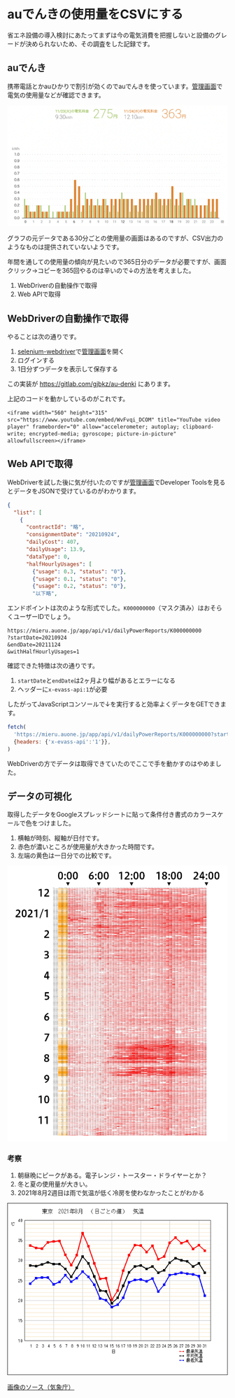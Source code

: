 # auでんきの使用量をCSVにする

省エネ設備の導入検討にあたってまずは今の電気消費を把握しないと設備のグレードが決められないため、その調査をした記録です。

## auでんき

携帯電話とかauひかりで割引が効くのでauでんきを使っています。[管理画面]で電気の使用量などが確認できます。

[管理画面]: https://mieru.auone.jp/#/results/daily

![使用量のグラフの例](./daily.png)

グラフの元データである30分ごとの使用量の画面はあるのですが、CSV出力のようなものは提供されていないようです。

年間を通しての使用量の傾向が見たいので365日分のデータが必要ですが、画面クリック→コピーを365回やるのは辛いので↓の方法を考えました。

1. WebDriverの自動操作で取得
2. Web APIで取得

## WebDriverの自動操作で取得

やることは次の通りです。

1. [selenium-webdriver]で[管理画面]を開く
2. ログインする
3. 1日分ずつデータを表示して保存する

この実装が https://gitlab.com/gjbkz/au-denki にあります。

上記のコードを動かしているのがこれです。

```youtube
<iframe width="560" height="315" src="https://www.youtube.com/embed/WvFvqi_DCOM" title="YouTube video player" frameborder="0" allow="accelerometer; autoplay; clipboard-write; encrypted-media; gyroscope; picture-in-picture" allowfullscreen></iframe>
```

[selenium-webdriver]: https://www.npmjs.com/package/selenium-webdriver

## Web APIで取得

WebDriverを試した後に気が付いたのですが[管理画面]でDeveloper Toolsを見るとデータをJSONで受けているのがわかります。

```json Web APIのレスポンス
{
  "list": [
    {
      "contractId": "略",
      "consignmentDate": "20210924",
      "dailyCost": 407,
      "dailyUsage": 13.9,
      "dataType": 0,
      "halfHourlyUsages": [
        {"usage": 0.3, "status": "0"},
        {"usage": 0.1, "status": "0"},
        {"usage": 0.2, "status": "0"},
        "以下略",
```

エンドポイントは次のような形式でした。`K000000000`（マスク済み）はおそらくユーザーIDでしょう。

```
https://mieru.auone.jp/app/api/v1/dailyPowerReports/K000000000
?startDate=20210924
&endDate=20211124
&withHalfHourlyUsages=1
```

確認できた特徴は次の通りです。

1. `startDate`と`endDate`は2ヶ月より幅があるとエラーになる
1. ヘッダーに`x-evass-api:1`が必要

したがってJavaScriptコンソールで↓を実行すると効率よくデータをGETできます。

```javascript 9月と10月のデータをGETするスクリプト
fetch(
  'https://mieru.auone.jp/app/api/v1/dailyPowerReports/K000000000?startDate=20210901&endDate=20211101&withHalfHourlyUsages=1',
  {headers: {'x-evass-api':'1'}},
)
```

WebDriverの方でデータは取得できていたのでここで手を動かすのはやめました。

## データの可視化

取得したデータをGoogleスプレッドシートに貼って条件付き書式のカラースケールで色をつけました。

1. 横軸が時刻、縦軸が日付です。
2. 赤色が濃いところが使用量が大きかった時間です。
3. 左端の黄色は一日分での比較です。

![使用量の傾向](./usage.png)

### 考察

1. 朝昼晩にピークがある。電子レンジ・トースター・ドライヤーとか？
2. 冬と夏の使用量が大きい。
3. 2021年8月2週目は雨で気温が低く冷房を使わなかったことがわかる

![（参考）2021年8月の気温](./2021-8.png)

[画像のソース（気象庁）](https://www.data.jma.go.jp/obd/stats/etrn/view/daily_s1.php?prec_no=44&block_no=47662&year=2021&month=08&day=&view=g_tem)
